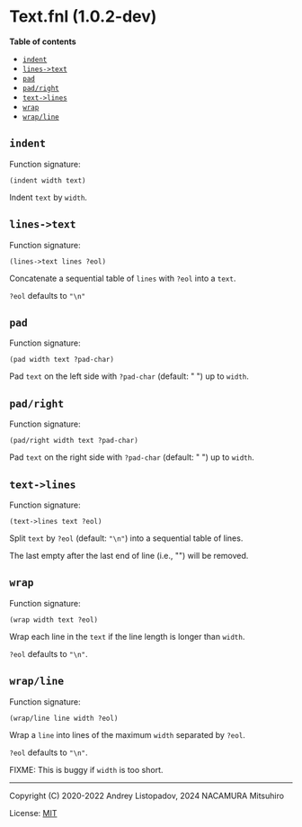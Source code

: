 # Text.fnl (1.0.2-dev)

**Table of contents**

- [`indent`](#indent)
- [`lines->text`](#lines-text)
- [`pad`](#pad)
- [`pad/right`](#padright)
- [`text->lines`](#text-lines)
- [`wrap`](#wrap)
- [`wrap/line`](#wrapline)

## `indent`
Function signature:

```
(indent width text)
```

Indent `text` by `width`.

## `lines->text`
Function signature:

```
(lines->text lines ?eol)
```

Concatenate a sequential table of `lines` with `?eol` into a `text`.

`?eol` defaults to `"\n"`

## `pad`
Function signature:

```
(pad width text ?pad-char)
```

Pad `text` on the left side with `?pad-char` (default: " ") up to `width`.

## `pad/right`
Function signature:

```
(pad/right width text ?pad-char)
```

Pad `text` on the right side with `?pad-char` (default: " ") up to `width`.

## `text->lines`
Function signature:

```
(text->lines text ?eol)
```

Split `text` by `?eol` (default: `"\n"`) into a sequential table of lines.

The last empty after the last end of line (i.e., "") will be removed.

## `wrap`
Function signature:

```
(wrap width text ?eol)
```

Wrap each line in the `text` if the line length is longer than `width`.

`?eol` defaults to `"\n"`.

## `wrap/line`
Function signature:

```
(wrap/line line width ?eol)
```

Wrap a `line` into lines of the maximum `width` separated by `?eol`.

`?eol` defaults to `"\n"`.

FIXME: This is buggy if `width` is too short.


---

Copyright (C) 2020-2022 Andrey Listopadov, 2024 NACAMURA Mitsuhiro

License: [MIT](https://git.sr.ht/~m15a/fnldoc/tree/main/item/LICENSE)


<!-- Generated with Fnldoc 1.0.2-dev
     https://sr.ht/~m15a/fnldoc/ -->
